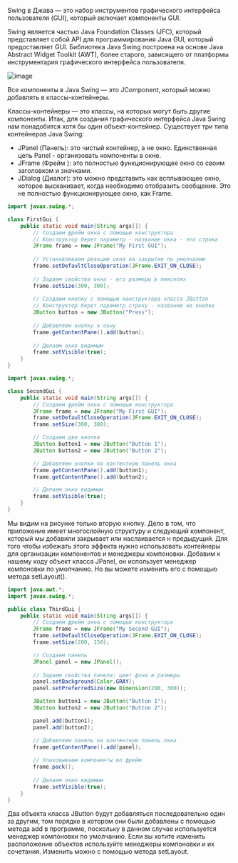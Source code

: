 Swing в Джава — это набор инструментов графического интерфейса пользователя (GUI), который включает компоненты GUI.

Swing является частью Java Foundation Classes (JFC), который представляет собой API для программирования Java GUI, который предоставляет GUI. Библиотека Java Swing построена на основе Java Abstract Widget Toolkit (AWT), более старого, зависящего от платформы инструментария графического интерфейса пользователя.

![image](https://github.com/ivbo01/java/assets/144561607/30808223-c7d0-4197-be74-adfeb3c72a1d)

Все компоненты в Java Swing — это JComponent, который можно добавлять в классы-контейнеры.

Классы-контейнеры — это классы, на которых могут быть другие компоненты. Итак, для создания графического интерфейса Java Swing нам понадобится хотя бы один объект-контейнер. Существует три типа контейнеров Java Swing:
- JPanel (Панель): это чистый контейнер, а не окно. Единственная цель Panel - организовать компоненты в окне.
- JFrame (Фрейм ): это полностью функционирующее окно со своим заголовком и значками.
- JDialog (Диалог): это можно представить как всплывающее окно, которое выскакивает, когда необходимо отобразить сообщение. Это не полностью функционирующее окно, как Frame.

```java
import javax.swing.*;

class FirstGui {
    public static void main(String args[]) {
        // Создаем фрейм окна с помощью конструктора
        // Конструктор берет параметр - название окна - это строка
        JFrame frame = new JFrame("My First GUI");
        
        // Устанавливаем реакцию окна на закрытие по умолчанию
        frame.setDefaultCloseOperation(JFrame.EXIT_ON_CLOSE);
        
        // Задаем свойства окна - его размеры в пикселях
        frame.setSize(300, 300);
        
        // Создаем кнопку с помощью конструктора класса JButton
        // Конструктор берет параметр строку - название на кнопке
        JButton button = new JButton("Press");
        
        // Добавляем кнопку к окну
        frame.getContentPane().add(button);
        
        // Делаем окно видимым
        frame.setVisible(true);
    }
}
```

```java
import javax.swing.*;

class SecondGui {
    public static void main(String args[]) {
        // Создаем фрейм окна с помощью конструктора
        JFrame frame = new JFrame("My First GUI");
        frame.setDefaultCloseOperation(JFrame.EXIT_ON_CLOSE);
        frame.setSize(300, 300);

        // Создаем две кнопки
        JButton button1 = new JButton("Button 1");
        JButton button2 = new JButton("Button 2");

        // Добавляем кнопки на контентную панель окна
        frame.getContentPane().add(button1);
        frame.getContentPane().add(button2);

        // Делаем окно видимым
        frame.setVisible(true);
    }
}
```

Мы видим на рисунке только вторую кнопку. Дело в том, что приложение имеет многослойную структуру и следующий компонент, который мы добавили закрывает или наслаивается н предыдущий. Для того чтобы избежать этого эффекта нужно использовать контейнеры для организации компонентов и менеджеры компоновки. Добавим к нашему коду объект класса JPanel, он использует менеджер компоновки по умолчанию. Но вы можете изменить его с помощью метода setLayout().

```java
import java.awt.*;
import javax.swing.*;

public class ThirdGui {
    public static void main(String args[]) {
        // Создаем фрейм окна с помощью конструктора
        JFrame frame = new JFrame("My Second GUI");
        frame.setDefaultCloseOperation(JFrame.EXIT_ON_CLOSE);
        frame.setSize(200, 150);

        // Создаем панель
        JPanel panel = new JPanel();
        
        // Задаем свойства панели: цвет фона и размеры
        panel.setBackground(Color.GRAY);
        panel.setPreferredSize(new Dimension(200, 300));

        JButton button1 = new JButton("Button 1");
        JButton button2 = new JButton("Button 2");

        panel.add(button1);
        panel.add(button2);

        // Добавляем панель на контентную панель окна
        frame.getContentPane().add(panel);
        
        // Упаковываем компоненты во фрейм
        frame.pack();
        
        // Делаем окно видимым
        frame.setVisible(true);
    }
}
```

Два объекта класса JButton будут добавляться последовательно один за другим, том порядке в котором они были добавлены с помощью метода add в программе, поскольку в данном случае используется менеджер компоновки по умолчанию. Если вы хотите изменить расположение объектов используйте менеджеры компоновки и их сочетания. Изменить можно с помощью метода setLayout.
